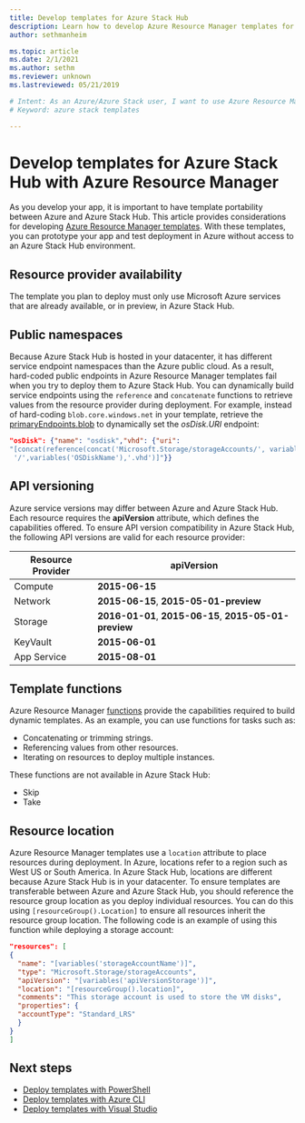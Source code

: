 ```yaml
---
title: Develop templates for Azure Stack Hub 
description: Learn how to develop Azure Resource Manager templates for app portability between Azure and Azure Stack Hub.
author: sethmanheim

ms.topic: article
ms.date: 2/1/2021
ms.author: sethm
ms.reviewer: unknown
ms.lastreviewed: 05/21/2019

# Intent: As an Azure/Azure Stack user, I want to use Azure Resource Manager templates so I can test app portability from Azure to Azure Stack.
# Keyword: azure stack templates

---
```



# Develop templates for Azure Stack Hub with Azure Resource Manager

As you develop your app, it is important to have template portability between Azure and Azure Stack Hub. This article provides considerations for developing [Azure Resource Manager templates](https://download.microsoft.com/download/E/A/4/EA4017B5-F2ED-449A-897E-BD92E42479CE/Getting_Started_With_Azure_Resource_Manager_white_paper_EN_US.pdf). With these templates, you can prototype your app and test deployment in Azure without access to an Azure Stack Hub environment.

## Resource provider availability

The template you plan to deploy must only use Microsoft Azure services that are already available, or in preview, in Azure Stack Hub.

## Public namespaces

Because Azure Stack Hub is hosted in your datacenter, it has different service endpoint namespaces than the Azure public cloud. As a result, hard-coded public endpoints in Azure Resource Manager templates fail when you try to deploy them to Azure Stack Hub. You can dynamically build service endpoints using the `reference` and `concatenate` functions to retrieve values from the resource provider during deployment. For example, instead of hard-coding `blob.core.windows.net` in your template, retrieve the [primaryEndpoints.blob](https://github.com/Azure/AzureStack-QuickStart-Templates/blob/master/101-vm-windows-create/azuredeploy.json#L175) to dynamically set the *osDisk.URI* endpoint:

```json
"osDisk": {"name": "osdisk","vhd": {"uri":
"[concat(reference(concat('Microsoft.Storage/storageAccounts/', variables('storageAccountName')), '2015-06-15').primaryEndpoints.blob, variables('vmStorageAccountContainerName'),
 '/',variables('OSDiskName'),'.vhd')]"}}
```

## API versioning

Azure service versions may differ between Azure and Azure Stack Hub. Each resource requires the **apiVersion** attribute, which defines the capabilities offered. To ensure API version compatibility in Azure Stack Hub, the following API versions are valid for each resource provider:

| Resource Provider | apiVersion |
| --- | --- |
| Compute |**2015-06-15** |
| Network |**2015-06-15**, **2015-05-01-preview** |
| Storage |**2016-01-01**, **2015-06-15**, **2015-05-01-preview** |
| KeyVault | **2015-06-01** |
| App Service |**2015-08-01** |

## Template functions

Azure Resource Manager [functions](/azure/azure-resource-manager/resource-group-template-functions) provide the capabilities required to build dynamic templates. As an example, you can use functions for tasks such as:

* Concatenating or trimming strings.
* Referencing values from other resources.
* Iterating on resources to deploy multiple instances.

These functions are not available in Azure Stack Hub:

* Skip
* Take

## Resource location

Azure Resource Manager templates use a `location` attribute to place resources during deployment. In Azure, locations refer to a region such as West US or South America. In Azure Stack Hub, locations are different because Azure Stack Hub is in your datacenter. To ensure templates are transferable between Azure and Azure Stack Hub, you should reference the resource group location as you deploy individual resources. You can do this using `[resourceGroup().Location]` to ensure all resources inherit the resource group location. The following code is an example of using this function while deploying a storage account:

```json
"resources": [
{
  "name": "[variables('storageAccountName')]",
  "type": "Microsoft.Storage/storageAccounts",
  "apiVersion": "[variables('apiVersionStorage')]",
  "location": "[resourceGroup().location]",
  "comments": "This storage account is used to store the VM disks",
  "properties": {
  "accountType": "Standard_LRS"
  }
}
]
```

## Next steps

* [Deploy templates with PowerShell](azure-stack-deploy-template-powershell.md)
* [Deploy templates with Azure CLI](azure-stack-deploy-template-command-line.md)
* [Deploy templates with Visual Studio](azure-stack-deploy-template-visual-studio.md)
